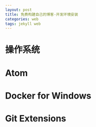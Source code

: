 ```yaml
---
layout: post
title: 免费构建自己的博客-开发环境安装
categories: web
tags: jekyll web
---
```


# 操作系统

# Atom

# Docker for Windows

# Git Extensions
